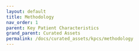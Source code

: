 ```yaml
---
layout: default
title: Methodology
nav_order: 1
parent: Key Patient Characteristics
grand_parent: Curated Assets
permalink: /docs/curated_assets/kpcs/methodology
---
```

